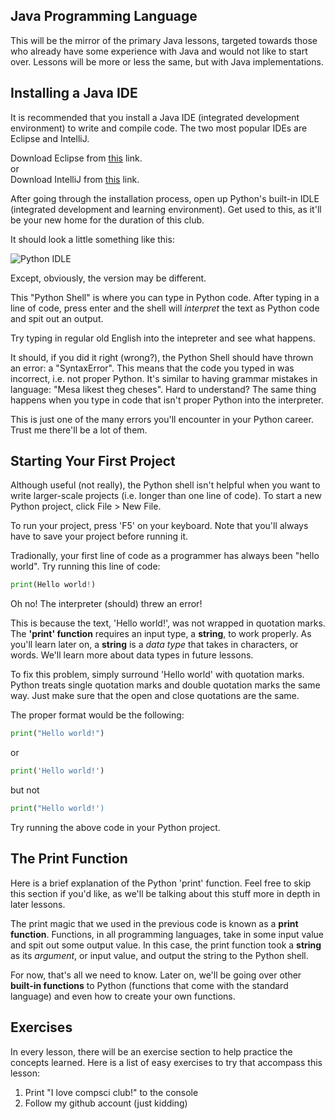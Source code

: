 Java Programming Language
---
This will be the mirror of the primary Java lessons, targeted towards those who already have some experience with Java and would not like to start over. Lessons will be more or less the same, but with Java implementations.

Installing a Java IDE
---
It is recommended that you install a Java IDE (integrated development environment) to write and compile code. The two most popular IDEs are Eclipse and IntelliJ.

Download Eclipse from [this](https://www.eclipse.org/downloads/) link.  
or  
Download IntelliJ from [this](https://www.jetbrains.com/idea/download/) link.

After going through the installation process, open up Python's built-in IDLE (integrated development and learning environment). Get used to this, as it'll be your new home for the duration of this club.

It should look a little something like this:

![Python IDLE](https://www.w3resource.com/w3r_images/python-shell.png)

Except, obviously, the version may be different.

This "Python Shell" is where you can type in Python code. After typing in a line of code, press enter and the shell will _interpret_ the text as Python code and spit out an output.

Try typing in regular old English into the intepreter and see what happens.

It should, if you did it right (wrong?), the Python Shell should have thrown an error: a "SyntaxError". This means that the code you typed in was incorrect, i.e. not proper Python. It's similar to having grammar mistakes in language: "Mesa likest theg cheses". Hard to understand? The same thing happens when you type in code that isn't proper Python into the interpreter. 

This is just one of the many errors you'll encounter in your Python career. Trust me there'll be a lot of them.

Starting Your First Project
---
Although useful (not really), the Python shell isn't helpful when you want to write larger-scale projects (i.e. longer than one line of code). To start a new Python project, click File > New File. 

To run your project, press 'F5' on your keyboard. Note that you'll always have to save your project before running it.

Tradionally, your first line of code as a programmer has always been "hello world". Try running this line of code:

```python
print(Hello world!)
```
Oh no! The interpreter (should) threw an error!

This is because the text, 'Hello world!', was not wrapped in quotation marks. The **'print' function** requires an input type, a **string**, to work properly. As you'll learn later on, a **string** is a _data type_ that takes in characters, or words. We'll learn more about data types in future lessons.

To fix this problem, simply surround 'Hello world' with quotation marks. Python treats single quotation marks and double quotation marks the same way. Just make sure that the open and close quotations are the same.

The proper format would be the following:

```python
print("Hello world!")
```

or

```python
print('Hello world!')
```

but not

```python
print("Hello world!')
```

Try running the above code in your Python project.

The Print Function
---
Here is a brief explanation of the Python 'print' function. Feel free to skip this section if you'd like, as we'll be talking about this stuff more in depth in later lessons.

The print magic that we used in the previous code is known as a **print function**. Functions, in all programming languages, take in some input value and spit out some output value. In this case, the print function took a **string** as its _argument_, or input value, and output the string to the Python shell.

For now, that's all we need to know. Later on, we'll be going over other **built-in functions** to Python (functions that come with the standard language) and even how to create your own functions.

Exercises
---
In every lesson, there will be an exercise section to help practice the concepts learned. Here is a list of easy exercises to try that accompass this lesson:

1. Print "I love compsci club!" to the console
2. Follow my github account (just kidding)
